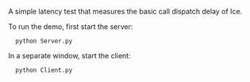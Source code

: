 A simple latency test that measures the basic call dispatch delay of
Ice.

To run the demo, first start the server:

      python Server.py

In a separate window, start the client:

      python Client.py
